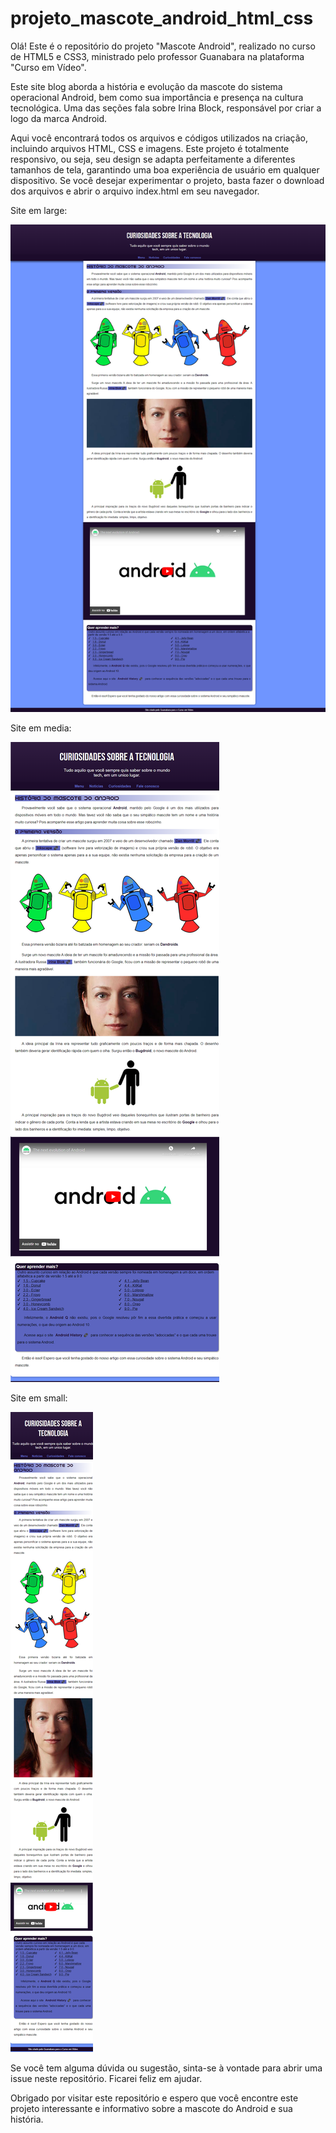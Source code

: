 # projeto_mascote_android_html_css
Olá! Este é o repositório do projeto "Mascote Android", realizado no curso de HTML5 e CSS3, ministrado pelo professor Guanabara na plataforma "Curso em Vídeo".




Este site blog aborda a história e evolução da mascote do sistema operacional Android, bem como sua importância e presença na cultura tecnológica. Uma das seções fala sobre Irina Block, responsável por criar a logo da marca Android.




Aqui você encontrará todos os arquivos e códigos utilizados na criação, incluindo arquivos HTML, CSS e imagens. Este projeto é totalmente responsivo, ou seja, seu design se adapta perfeitamente a diferentes tamanhos de tela, garantindo uma boa experiência de usuário em qualquer dispositivo. Se você desejar experimentar o projeto, basta fazer o download dos arquivos e abrir o arquivo index.html em seu navegador.



Site em large:



![](https://github.com/alberyReis/projeto_mascote_android_html_css/blob/main/img_site/androidlarge.png)




Site em media:



![](https://github.com/alberyReis/projeto_mascote_android_html_css/blob/main/img_site/androidmedia.png)




Site em small:



![](https://github.com/alberyReis/projeto_mascote_android_html_css/blob/main/img_site/androidsmall.png)




Se você tem alguma dúvida ou sugestão, sinta-se à vontade para abrir uma issue neste repositório. Ficarei feliz em ajudar.




Obrigado por visitar este repositório e espero que você encontre este projeto interessante e informativo sobre a mascote do Android e sua história.
